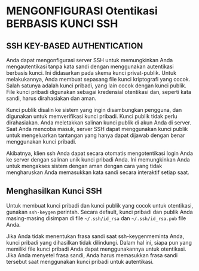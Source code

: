 # MENGONFIGURASI Otentikasi BERBASIS KUNCI SSH
## SSH KEY-BASED AUTHENTICATION
Anda dapat mengonfigurasi server SSH untuk memungkinkan Anda mengautentikasi tanpa kata sandi dengan menggunakan autentikasi berbasis kunci. Ini didasarkan pada skema kunci privat-publik. Untuk melakukannya, Anda membuat sepasang file kunci kriptografi yang cocok. Salah satunya adalah kunci pribadi, yang lain cocok dengan kunci publik. File kunci pribadi digunakan sebagai kredensial otentikasi dan, seperti kata sandi, harus dirahasiakan dan aman.

Kunci publik disalin ke sistem yang ingin disambungkan pengguna, dan digunakan untuk memverifikasi kunci pribadi. Kunci publik tidak perlu dirahasiakan. Anda meletakkan salinan kunci publik di akun Anda di server. Saat Anda mencoba masuk, server SSH dapat menggunakan kunci publik untuk mengeluarkan tantangan yang hanya dapat dijawab dengan benar menggunakan kunci pribadi.

Akibatnya, klien ssh Anda dapat secara otomatis mengotentikasi login Anda ke server dengan salinan unik kunci pribadi Anda. Ini memungkinkan Anda untuk mengakses sistem dengan aman dengan cara yang tidak mengharuskan Anda memasukkan kata sandi secara interaktif setiap saat.

## Menghasilkan Kunci SSH
Untuk membuat kunci pribadi dan kunci publik yang cocok untuk otentikasi, gunakan ```ssh-keygen``` perintah. Secara default, kunci pribadi dan publik Anda masing-masing disimpan di file ```~/.ssh/id_rsa``` dan ```~/.ssh/id_rsa.pub``` file Anda.

Jika Anda tidak menentukan frasa sandi saat ssh-keygenmeminta Anda, kunci pribadi yang dihasilkan tidak dilindungi. Dalam hal ini, siapa pun yang memiliki file kunci pribadi Anda dapat menggunakannya untuk otentikasi. Jika Anda menyetel frasa sandi, Anda harus memasukkan frasa sandi tersebut saat menggunakan kunci pribadi untuk autentikasi.
